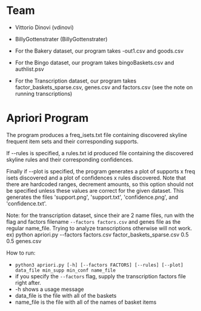 # Team
* Vittorio Dinovi (vdinovi)
* BillyGottenstrater (BillyGottenstrater)

* For the Bakery dataset, our program takes <size>-out1.csv and goods.csv
* For the Bingo dataset, our program takes bingoBaskets.csv and authlist.psv
* For the Transcription dataset, our program takes factor_baskets_sparse.csv, genes.csv and factors.csv (see the note on running transcriptions)



# Apriori Program
The program produces a freq_isets.txt file containing discovered skyline frequent item sets and their corresponding supports. 

If --rules is specified, a rules.txt id produced file containing the discovered skyline rules and their corresponding confidences.

Finally if --plot is specified, the program generates a plot of supports x freq isets discovered and a plot of confidences x rules discovered. Note that there are hardcoded ranges, decrement amounts, so this option should not be specified unless these values are correct for the given dataset. This generates the files 'support.png', 'support.txt', 'confidence.png', and 'confidence.txt'.

Note: for the transcription dataset, since their are 2 name files, run with the flag and factors filename `--factors factors.csv` and genes file as the regular name_file. Trying to analyze transcriptions otherwise will not work.
ex) python apriori.py --factors factors.csv factor_baskets_sparse.csv 0.5 0.5 genes.csv

How to run:
* `python3 apriori.py [-h] [--factors FACTORS] [--rules] [--plot] data_file min_supp min_conf name_file`
* if you specify the `--factors` flag, supply the transcription factors file right after.
* -h shows a usage message
* data\_file is the file with all of the baskets
* name\_file is the file with all of the names of basket items


